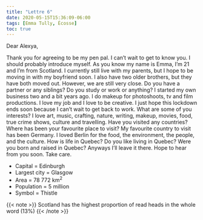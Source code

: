 ```yaml
---
title: "Lettre 6"
date: 2020-05-15T15:36:09-06:00
tags: [Emma Tully, Écosse]
toc: true
---
```

Dear Alexya,

Thank you for agreeing to be my pen pal. I can’t wait to get to know you. I should probably introduce myself. As you know my name is Emma, I’m 21 and I’m from Scotland. I currently still live with my parents, but I hope to be moving in with my boyfriend soon. I also have two older brothers, but they have both moved out. However, we are still very close. Do you have a partner or any siblings? Do you study or work or anything? I started my own business two and a bit years ago. I do makeup for photoshoots, tv and film productions. I love my job and I love to be creative. I just hope this lockdown ends soon because I can’t wait to get back to work. What are some of you interests? I love art, music, crafting, nature, writing, makeup, movies, food, true crime shows, culture and travelling. Have you visited any countries?  Where has been your favourite place to visit? My favourite country to visit has been Germany. I loved Berlin for the food, the environment, the people, and the culture. How is life in Quebec? Do you like living in Quebec? Were you born and raised in Quebec? Anyways I’ll leave it there. Hope to hear from you soon. Take care. 

* Capital = Edinburgh
* Largest city = Glasgow
* Area = 78 772 km<sup>2</sup>
* Population = 5 million
* Symbol = Thistle

{{< note >}}
Scotland has the highest proportion of read heads in the whole word (13%)
{{< /note >}}
